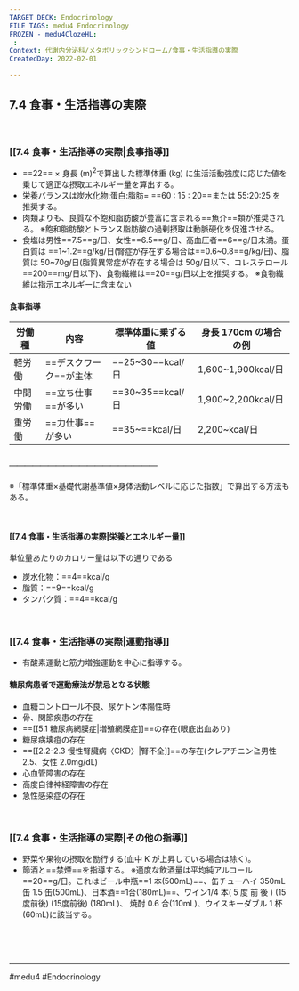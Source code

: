 ```yaml
---
TARGET DECK: Endocrinology
FILE TAGS: medu4 Endocrinology
FROZEN - medu4ClozeHL:
 : 
Context: 代謝内分泌科/メタボリックシンドローム/食事・生活指導の実際
CreatedDay: 2022-02-01

---
```


## 7.4 食事・生活指導の実際

<br>

### [[7.4 食事・生活指導の実際|食事指導]]
* ==22== × 身長 (m)<sup>2</sup>で算出した標準体重 (kg) に生活活動強度に応じた値を乗じて適正な摂取エネルギー量を算出する。
* 栄養バランスは炭水化物:蛋白:脂肪= ==60 : 15 : 20==または 55:20:25 を 推奨する。
* 肉類よりも、良質な不飽和脂肪酸が豊富に含まれる==魚介==類が推奨される。 
※飽和脂肪酸とトランス脂肪酸の過剰摂取は動脈硬化を促進させる。
* 食塩は男性==7.5==g/日、女性==6.5==g/日、高血圧者==6==g/日未満。蛋白質は ==1~1.2==g/kg/日(腎症が存在する場合は==0.6~0.8==g/kg/日)、脂質は 50~70g/日(脂質異常症が存在する場合は 50g/日以下、コレステロール==200==mg/日以下)、食物繊維は==20==g/日以上を推奨する。
※食物繊維は指示エネルギーに含まない
#### 食事指導
|労働種|内容|標準体重に乗ずる値|身長 170cm の場合の例|
|---|---|----|---|
|軽労働|==デスクワーク==が主体|==25~30==kcal/日|1,600~1,900kcal/日|
|中間労働|==立ち仕事==が多い|==30~35==kcal/日|1,900~2,200kcal/日|
|重労働|==力仕事==が多い|==35~==kcal/日|2,200~kcal/日|
##### ＿＿＿＿＿＿＿＿＿＿＿＿＿＿＿＿＿＿＿
※「標準体重×基礎代謝基準値×身体活動レベルに応じた指数」で算出する方法もある。
<!--ID: 1655260849027-->




<br>

#### [[7.4 食事・生活指導の実際|栄養とエネルギー量]]
単位量あたりのカロリー量は以下の通りである
* 炭水化物：==4==kcal/g
* 脂質：==9==kcal/g
* タンパク質：==4==kcal/g
<!--ID: 1654499057483-->








<br>

### [[7.4 食事・生活指導の実際|運動指導]]
* 有酸素運動と筋力増強運動を中心に指導する。 
#### 糖尿病患者で運動療法が**禁忌**となる状態
* 血糖コントロール不良、尿ケトン体陽性時    
* 骨、関節疾患の存在 
* ==[[5.1 糖尿病網膜症|増殖網膜症]]==の存在(眼底出血あり)       
* 糖尿病壊疽の存在 
* ==[[2.2-2.3 慢性腎臓病〈CKD〉|腎不全]]==の存在(クレアチニン≧男性 2.5、女性 2.0mg/dL) 
* 心血管障害の存在  
* 高度自律神経障害の存在  
* 急性感染症の存在
<!--ID: 1659599243129-->





<br>

### [[7.4 食事・生活指導の実際|その他の指導]]
* 野菜や果物の摂取を励行する(血中 K が上昇している場合は除く)。 
* 節酒と==禁煙==を指導する。
※適度な飲酒量は平均純アルコール==20==g/日。これはビール中瓶==1 本(500mL)==、缶チューハイ 350mL 缶 1.5 缶(500mL)、日本酒==1合(180mL)==、ワイン1/4 本( 5 度 前 後 ) (15度前後) (15度前後) (180mL)、 焼酎 0.6 合(110mL)、ウイスキーダブル 1 杯(60mL)に該当する。 
<!--ID: 1643709295499-->





<br><br><br>

---
#medu4 #Endocrinology 